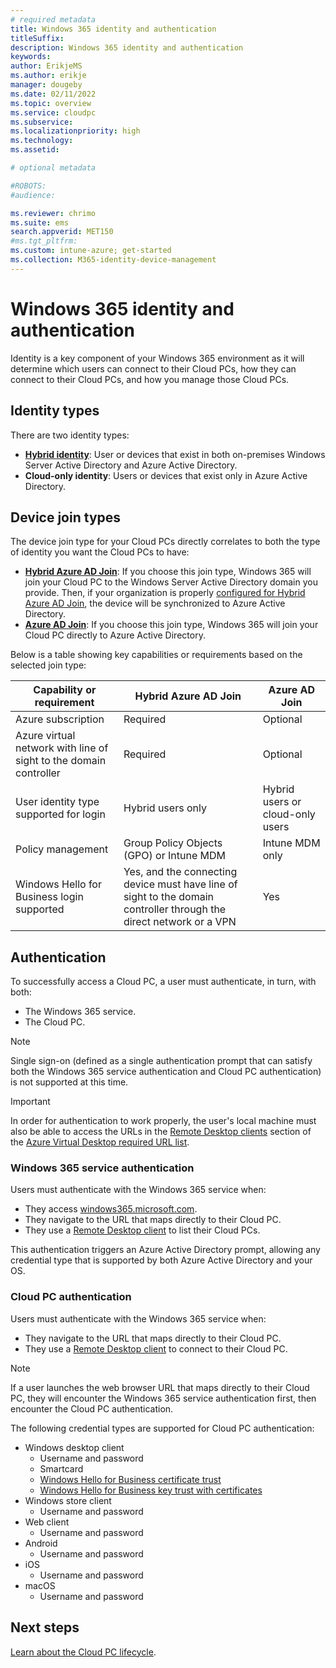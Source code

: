 ```yaml
---
# required metadata
title: Windows 365 identity and authentication
titleSuffix:
description: Windows 365 identity and authentication
keywords:
author: ErikjeMS  
ms.author: erikje
manager: dougeby
ms.date: 02/11/2022
ms.topic: overview
ms.service: cloudpc
ms.subservice:
ms.localizationpriority: high
ms.technology:
ms.assetid: 

# optional metadata

#ROBOTS:
#audience:

ms.reviewer: chrimo
ms.suite: ems
search.appverid: MET150
#ms.tgt_pltfrm:
ms.custom: intune-azure; get-started
ms.collection: M365-identity-device-management
---
```


# Windows 365 identity and authentication

Identity is a key component of your Windows 365 environment as it will determine which users can connect to their Cloud PCs, how they can connect to their Cloud PCs, and how you manage those Cloud PCs.

## Identity types

There are two identity types:

- **[Hybrid identity](/azure/active-directory/hybrid/whatis-hybrid-identity.md)**: User or devices that exist in both on-premises Windows Server Active Directory and Azure Active Directory.
- **Cloud-only identity**: Users or devices that exist only in Azure Active Directory.


## Device join types

The device join type for your Cloud PCs directly correlates to both the type of identity you want the Cloud PCs to have:

- **[Hybrid Azure AD Join](/azure/active-directory/devices/concept-azure-ad-join-hybrid.md)**: If you choose this join type, Windows 365 will join your Cloud PC to the Windows Server Active Directory domain you provide. Then, if your organization is properly [configured for Hybrid Azure AD Join](/azure/active-directory/devices/howto-hybrid-azure-ad-join.md), the device will be synchronized to Azure Active Directory.
- **[Azure AD Join](/azure/active-directory/devices/concept-azure-ad-join.md)**: If you choose this join type, Windows 365 will join your Cloud PC directly to Azure Active Directory.


Below is a table showing key capabilities or requirements based on the selected join type:

|Capability or requirement|Hybrid Azure AD Join|Azure AD Join|
|-|-|-|
|Azure subscription|Required|Optional|
|Azure virtual network with line of sight to the domain controller|Required|Optional|
|User identity type supported for login|Hybrid users only|Hybrid users or cloud-only users|
|Policy management|Group Policy Objects (GPO) or Intune MDM|Intune MDM only|
|Windows Hello for Business login supported|Yes, and the connecting device must have line of sight to the domain controller through the direct network or a VPN|Yes|

## Authentication

To successfully access a Cloud PC, a user must authenticate, in turn, with both:

- The Windows 365 service.
- The Cloud PC.

>[!NOTE]
>Single sign-on (defined as a single authentication prompt that can satisfy both the Windows 365 service authentication and Cloud PC authentication) is not supported at this time.

>[!IMPORTANT]
>In order for authentication to work properly, the user's local machine must also be able to access the URLs in the [Remote Desktop clients](/azure/virtual-desktop/safe-url-list.md#remote-desktop-clients) section of the [Azure Virtual Desktop required URL list](/azure/virtual-desktop/safe-url-list.md).

### Windows 365 service authentication

Users must authenticate with the Windows 365 service when:

- They access [windows365.microsoft.com](https://windows365.microsoft.com).
- They navigate to the URL that maps directly to their Cloud PC.
- They use a [Remote Desktop client](/windows-server/remote/remote-desktop-services/clients/remote-desktop-clients.md) to list their Cloud PCs.

This authentication triggers an Azure Active Directory prompt, allowing any credential type that is supported by both Azure Active Directory and your OS.

### Cloud PC authentication

Users must authenticate with the Windows 365 service when:

- They navigate to the URL that maps directly to their Cloud PC.
- They use a [Remote Desktop client](/windows-server/remote/remote-desktop-services/clients/remote-desktop-clients.md) to connect to their Cloud PC.

>[!NOTE]
>If a user launches the web browser URL that maps directly to their Cloud PC, they will encounter the Windows 365 service authentication first, then encounter the Cloud PC authentication.

The following credential types are supported for Cloud PC authentication:
- Windows desktop client
    - Username and password
    - Smartcard
    - [Windows Hello for Business certificate trust](/windows/security/identity-protection/hello-for-business/hello-hybrid-cert-trust.md)
    - [Windows Hello for Business key trust with certificates](/windows/security/identity-protection/hello-for-business/hello-deployment-rdp-certs.md)
- Windows store client
    - Username and password
- Web client
    - Username and password
- Android
    - Username and password
- iOS
    - Username and password
- macOS
    - Username and password


<!-- ########################## -->
## Next steps

[Learn about the Cloud PC lifecycle](lifecycle.md).
